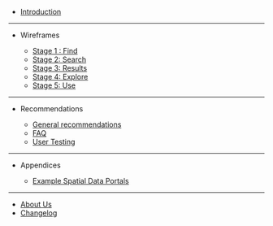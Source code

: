 - [Introduction](main-content/introduction)

---

- Wireframes
  
  - [Stage 1 : Find](main-content/stage-1)
  - [Stage 2: Search](main-content/stage-2)
  - [Stage 3: Results](main-content/stage-3)
  - [Stage 4: Explore](main-content/stage-4)
  - [Stage 5: Use](main-content/stage-5)

---

- Recommendations

  - [General recommendations](main-content/general-recommendations)
  - [FAQ](main-content/faq)
  - [User Testing](main-content/user-testing)

---

- Appendices

  - [Example Spatial Data Portals](appendices/portal-examples.md)
  
---

- [About Us](other/about-us.md)
- [Changelog](other/changelog.md)
